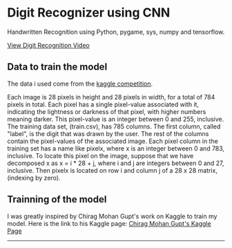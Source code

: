 # Digit Recognizer using CNN
Handwritten Recognition using Python, pygame, sys, numpy and tensorflow.

[View Digit Recognition Video]([https://github.com/Blurenis/Digit-Recognition/blob/master/assets/87265095/7d710bf1-fcf2-4b7b-ba16-54caa4b884ea](https://github.com/Blurenis/Digit-Recognition/issues/2#issue-2248196626))

## Data to train the model

The data i used come from the [kaggle competition](https://www.kaggle.com/competitions/digit-recognizer).

Each image is 28 pixels in height and 28 pixels in width, for a total of 784 pixels in total. Each pixel has a single pixel-value associated with it, indicating the lightness or darkness of that pixel, with higher numbers meaning darker. This pixel-value is an integer between 0 and 255, inclusive.
The training data set, (train.csv), has 785 columns. The first column, called "label", is the digit that was drawn by the user. The rest of the columns contain the pixel-values of the associated image.
Each pixel column in the training set has a name like pixelx, where x is an integer between 0 and 783, inclusive. To locate this pixel on the image, suppose that we have decomposed x as x = i * 28 + j, where i and j are integers between 0 and 27, inclusive. Then pixelx is located on row i and column j of a 28 x 28 matrix, (indexing by zero).

## Trainning of the model
I was greatly inspired by Chirag Mohan Gupt's work on Kaggle to train my model. 
Here is the link to his Kaggle page: [Chirag Mohan Gupt's Kaggle Page](https://www.kaggle.com/chiragmohangupta)

---------------------------------------------

